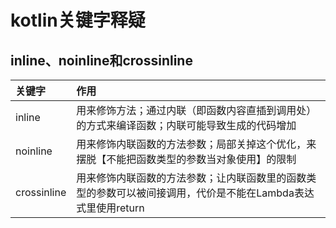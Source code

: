 # kotlin关键字释疑

## inline、noinline和crossinline

| 关键字      | 作用                                                         |
| :---------- | :----------------------------------------------------------- |
| inline      | 用来修饰方法；通过内联（即函数内容直插到调用处）的方式来编译函数；内联可能导致生成的代码增加 |
| noinline    | 用来修饰内联函数的方法参数；局部关掉这个优化，来摆脱【不能把函数类型的参数当对象使用】的限制 |
| crossinline | 用来修饰内联函数的方法参数；让内联函数里的函数类型的参数可以被间接调用，代价是不能在Lambda表达式里使用return |



